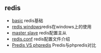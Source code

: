 ## redis
- [basic](basic.md) redis基础
- [redis windows](redis_windows.md)redis在windows上的使用
- [master slave](master-slave.md) redis配置主从
- [redis.conf](redis.conf.md) redis配置文件介绍
- [Predis VS phpredis](PredisVSphpredis.md) Predis与phpredis对比